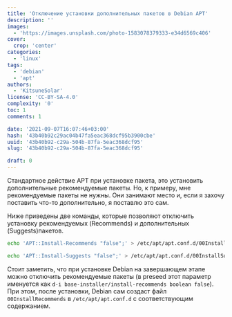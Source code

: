 ```yaml
---
title: 'Отключение установки дополнительных пакетов в Debian APT'
description: ''
images:
  - 'https://images.unsplash.com/photo-1583078379333-e34d6569c406'
cover:
  crop: 'center'
categories:
  - 'linux'
tags:
  - 'debian'
  - 'apt'
authors:
  - 'KitsuneSolar'
license: 'CC-BY-SA-4.0'
complexity: '0'
toc: 1
comments: 1

date: '2021-09-07T16:07:46+03:00'
hash: '43b40b92c29ac04b47fa5eac368dcf95b3900cbe'
uuid: '43b40b92-c29a-504b-87fa-5eac368dcf95'
slug: '43b40b92-c29a-504b-87fa-5eac368dcf95'

draft: 0
---
```


Стандартное действие APT при установке пакета, это установить дополнительные рекомендуемые пакеты. Но, к примеру, мне рекомендуемые пакеты не нужны. Они занимают место и, если я захочу поставить что-то дополнительно, я поставлю это сам.

<!--more-->

Ниже приведены две команды, которые позволяют отключить установку рекомендуемых (Recommends) и дополнительных (Suggests)пакетов.

```sh
echo 'APT::Install-Recommends "false";' > /etc/apt/apt.conf.d/00InstallRecommends
```

```sh
echo 'APT::Install-Suggests "false";' > /etc/apt/apt.conf.d/00InstallSuggests
```

Стоит заметить, что при установке Debian на завершающем этапе можно отключить рекомендуемые пакеты (в preseed этот параметр именуется как `d-i base-installer/install-recommends boolean false`). При этом, после установки, Debian сам создаст файл `00InstallRecommends` в `/etc/apt/apt.conf.d` с соответствующим содержанием.
